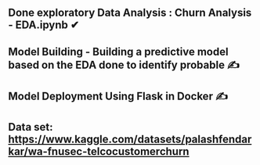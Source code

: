 ## Done exploratory Data Analysis : Churn Analysis - EDA.ipynb &#x2714; 
## Model Building - Building a predictive model based on the EDA done to identify probable  &#x270d;
## Model Deployment Using Flask in Docker &#x270d;
## Data set: https://www.kaggle.com/datasets/palashfendarkar/wa-fnusec-telcocustomerchurn
